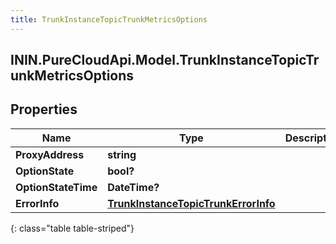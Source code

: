 ```yaml
---
title: TrunkInstanceTopicTrunkMetricsOptions
---
```

## ININ.PureCloudApi.Model.TrunkInstanceTopicTrunkMetricsOptions

## Properties

|Name | Type | Description | Notes|
|------------ | ------------- | ------------- | -------------|
| **ProxyAddress** | **string** |  | [optional] |
| **OptionState** | **bool?** |  | [optional] |
| **OptionStateTime** | **DateTime?** |  | [optional] |
| **ErrorInfo** | [**TrunkInstanceTopicTrunkErrorInfo**](TrunkInstanceTopicTrunkErrorInfo.html) |  | [optional] |
{: class="table table-striped"}


